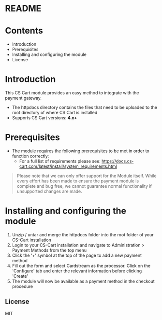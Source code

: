 # README

# Contents

- Introduction
- Prerequisites
- Installing and configuring the module
- License

# Introduction

This CS Cart module provides an easy method to integrate with the payment gateway.
 - The httpdocs directory contains the files that need to be uploaded to the root directory of where CS Cart is installed
 - Supports CS Cart versions: **4.x+**

# Prerequisites

- The module requires the following prerequisites to be met in order to function correctly:
    - For a full list of requirements please see: https://docs.cs-cart.com/latest/install/system_requirements.html

> Please note that we can only offer support for the Module itself. While every effort has been made to ensure the payment module is complete and bug free, we cannot guarantee normal functionality if unsupported changes are made.

# Installing and configuring the module

1. Unzip / untar and merge the httpdocs folder into the root folder of your CS-Cart installation
2. Login to your CS-Cart installation and navigate to Administration > Payment Methods from the top menu
3. Click the '+' symbol at the top of the page to add a new payment method
4. Fill out the form and select Cardstream as the processor. Click on the 'Configure' tab and enter the relevant information before clicking 'Create'
5. The module will now be available as a payment method in the checkout procedure


License
----
MIT

